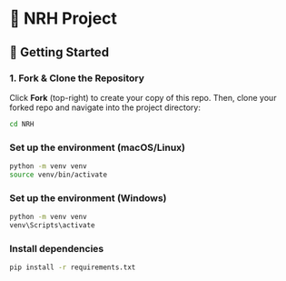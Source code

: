 # 🌟 NRH Project  

## 🚀 Getting Started  

### 1. Fork & Clone the Repository  
Click **Fork** (top-right) to create your copy of this repo. Then, clone your forked repo and navigate into the project directory:  

```bash
cd NRH
```

### Set up the environment (macOS/Linux)
```bash
python -m venv venv
source venv/bin/activate  
```

### Set up the environment (Windows)
```bash
python -m venv venv
venv\Scripts\activate
```

### Install dependencies
```bash
pip install -r requirements.txt

